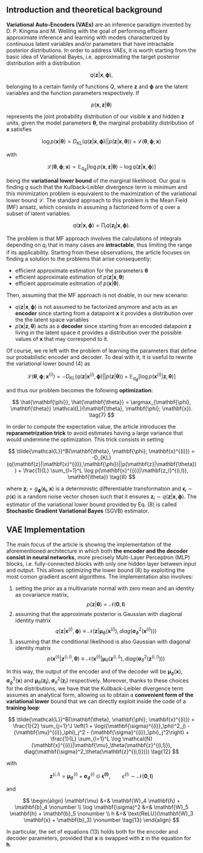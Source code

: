 ## Introduction and theoretical background

**Variational Auto-Encoders (VAEs)** are an inference paradigm invented by D. P. Kingma and M. Welling with the goal of performing efficient approximate inference and learning with models characterized by continuous latent variables and/or parameters that have intractable posterior distributions. In order to address VAEs, it is worth starting from the basic idea of Variational Bayes, i.e. approximating the target posterior distribution with a distribution

$$
q(\mathbf{z}|\mathbf{x},\mathbf{\phi}), \tag{1}
$$

belonging to a certain family of functions $Q$, where $\mathbf{z}$ and $\mathbf{\phi}$ are the latent variables and the function parameters respectively. If 

$$
p(\mathbf{x}, \mathbf{z}|\mathbf{\theta}) \tag{2}
$$

represents the joint probability distribution of our visible $\mathbf{x}$ and hidden $\mathbf{z}$ units, given the model parameters $\mathbf{\theta}$, the marginal probability distribution of $\mathbf{x}$ satisfies

$$
\log p(\mathbf{x}|\mathbf{\theta}) = D_{KL}(q(\mathbf{z}|\mathbf{x},\mathbf{\phi})||p(\mathbf{z}|\mathbf{x}, \mathbf{\theta})) + \mathcal{L}(\mathbf{\theta}, \mathbf{\phi}; \mathbf{x}) \tag{3}
$$

with 

$$
\mathcal{L}(\mathbf{\theta}, \mathbf{\phi}; \mathbf{x}) = \mathbb{E}_{q_{\phi}} \left[\log p(\mathbf{x}, \mathbf{z}|\mathbf{\theta}) - \log q(\mathbf{z}|\mathbf{x},\mathbf{\phi})\right] \tag{4}
$$

being the **variational lower bound** of the marginal likelihood. Our goal is finding $q$ such that the Kullback-Leibler divergence term is minimum and this minimization problem is equivalent to the maximization of the variational lower bound $\mathcal{L}$. The standard approach to this problem is the Mean Field (MF) ansatz, which consists in assuming a factorized form of $q$ over a subset of latent variables:

$$
q(\mathbf{z}|\mathbf{x},\mathbf{\phi}) = \prod_i q(\mathbf{z_i}|\mathbf{x},\mathbf{\phi}). \tag{5}
$$

The problem is that MF approach involves the calculations of integrals depending on $q_i$ that in many cases are **intractable**, thus limiting the range if its applicability. Starting from these observations, the article focuses on finding a solution to the problems that arise consequently:
- efficient approximate estimation for the parameters $\mathbf{\theta}$
- efficient approximate estimation of $p(\mathbf{z}|\mathbf{x}, \mathbf{\theta})$
- efficient approximate esitmation of $p(\mathbf{x}|\mathbf{\theta})$.

Then, assuming that the MF approach is not doable, in our new scenario:
- $q(\mathbf{z}|\mathbf{x},\mathbf{\phi})$ is not assumed to be factorized anymore and acts as an **encoder** since starting from a datapoint $\mathbf{x}$ it provides a distribution over the the latent space variables
- $p(\mathbf{x}|\mathbf{z},\mathbf{\theta})$ acts as a **decoder** since starting from an encoded datapoint $\mathbf{z}$ living in the latent space it provides a distribution over the possible values of $\mathbf{x}$ that may correspond to it.

Of course, we re left with the problem of learning the parameters that define our probabilistic encoder and decoder. To deal with it, it is useful to rewrite the variational lower bound $(4)$ as 

$$
\mathcal{L}(\mathbf{\theta}, \mathbf{\phi}; \mathbf{x}^{(i)}) = -D_{KL}(q(\mathbf{z}|\mathbf{x}^{(i)},\mathbf{\phi})||p(\mathbf{z}|\mathbf{\theta})) + \mathbb{E}_{q_{\phi}} \left[\log p(\mathbf{x}^{(i)}|\mathbf{z}, \mathbf{\theta})\right] \tag{6}
$$

and thus our problem becomes the following **optimization**:

$$
\hat{\mathbf{\phi}}, \hat{\mathbf{\theta}} = \argmax_{\mathbf{\phi}, \mathbf{\theta}} \mathcal{L}(\mathbf{\theta}, \mathbf{\phi}; \mathbf{x}). \tag{7}
$$

In order to compute the expectation value, the article introduces the **reparametrization trick** to avoid estimates having a large variance that would undermine the optimization. This trick consists in setting

$$
\tilde{\mathcal{L}}^B(\mathbf{\theta}, \mathbf{\phi}; \mathbf{x}^{(i)}) = -D_{KL}(q(\mathbf{z}|\mathbf{x}^{(i)},\mathbf{\phi})||p(\mathbf{z}|\mathbf{\theta})) + \frac{1}{L} \sum_{l=1}^L \log p(\mathbf{x}^{(i)}|\mathbf{z_l}^{(i,l)}, \mathbf{\theta}) \tag{8}
$$

where $\mathbf{z}_l = g_{\mathbf{\phi}}(\mathbf{\epsilon_l}, \mathbf{x})$ is a deterministic differentiable transformation and $\mathbf{\epsilon}_l \sim p(\mathbf{\epsilon})$ is a random noise vector chosen such that it ensures $\mathbf{z}_l \sim q(\mathbf{z}|\mathbf{x},\mathbf{\phi})$. The estimator of the variational lower bound provided by Eq. $(8)$ is called **Stochastic Gradient Variational Bayes** (SGVB) estimator.

## VAE Implementation

The main focus of the article is showing the implementation of the aforementioned architecture in which both **the encoder and the decoder consist in neural networks**, more precisely Multi-Layer Perceptron (MLP) blocks, i.e. fully-connected blocks with only one hidden layer between input and output. This allows optimizing the lower bound $(8)$ by exploiting the most comon gradient ascent algorithms. The implementation also involves:
1. setting the prior as a multivariate normal with zero mean and an identity as covariance matrix,
$$
p(\mathbf{z}|\mathbf{\theta}) = \mathcal{N}(\mathbf{0}, \mathbf{I}) \tag{9}
$$
2. assuming that the approximate posterior is Gaussian with diagional identity matrix
$$
q(\mathbf{z}|\mathbf{x}^{(i)},\mathbf{\phi}) \equiv \mathcal{N}(\mathbf{z}|\mathbf{\mu}_\phi(\mathbf{x}^{(i)}), diag(\mathbf{\sigma}^2_\phi(\mathbf{x}^{(i)}))) \tag{10}
$$
3. assuming that the conditional likelihood is also Gaussian with diagonal identity matrix
$$
p(\mathbf{x}^{(i)}|\mathbf{z}^{(i,l)}, \mathbf{\theta}) \equiv \mathcal{N}(\mathbf{x}^{(i)}|\mathbf{\mu}_\theta(\mathbf{z}^{(i,l)}), diag(\mathbf{\sigma}^2_\theta(\mathbf{z}^{(i,l)}))) \tag{11}
$$

In this way, the output of the encoder and of the decoder will be $\mathbf{\mu}_\phi(\mathbf{x}), \mathbf{\sigma}^2_\phi(\mathbf{x})$ and $\mathbf{\mu}_\theta(\mathbf{z_l}), \mathbf{\sigma}^2_\theta(\mathbf{z}_l)$ respectively. Moreover, thanks to these choices for the distributions, we have that the Kullback-Leibler divergence term assumes an analytical form, allowing us to obtain a **convenient form of the variational lower** bound that we can directly exploit inside the code of a **training loop**:

$$
\tilde{\mathcal{L}}^B(\mathbf{\theta}, \mathbf{\phi}; \mathbf{x}^{(i)}) = \frac{1}{2} \sum_{j=1}^J \left(1 + \log((\mathbf{\sigma}^{(i)}_\phi)^2_j) - (\mathbf{\mu}^{(i)}_\phi)_j^2 - (\mathbf{\sigma}^{(i)}_\phi)_j^2\right) + \frac{1}{L} \sum_{l=1}^L \log \mathcal{N}(\mathbf{x}^{(i)}|\mathbf{\mu}_\theta(\mathbf{z}^{(i,l)}), diag(\mathbf{\sigma}^2_\theta(\mathbf{z}^{(i,l)}))) \tag{12}
$$

with

$$
\mathbf{z}^{(i,l)} = \mathbf{\mu}^{(i)}_\phi + \mathbf{\sigma}^{(i)}_\phi \odot \mathbf{\epsilon^{(l)}}, \qquad \epsilon^{(l)} \sim \mathcal{N}(\mathbf{0}, \mathbf{I})
$$

and 

$$
\begin{align}
\mathbf{\mu} &=& \mathbf{W}_4 \mathbf{h} + \mathbf{b}_4 \nonumber \\
\log \mathbf{\sigma}^2 &=& \mathbf{W}_5 \mathbf{h} + \mathbf{b}_5 \nonumber \\
h &=& \text{ReLU}(\mathbf{W}_3 \mathbf{x} + \mathbf{b}_3) \nonumber \tag{13}
\end{align}
$$

In particular, the set of equations $(13)$ holds both for the encoder and decoder parameters, provided that $\mathbf{x}$ is swapped with $\mathbf{z}$ in the equation for $\mathbf{h}$.
